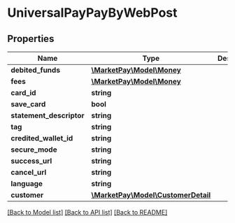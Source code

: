 # UniversalPayPayByWebPost

## Properties
Name | Type | Description | Notes
------------ | ------------- | ------------- | -------------
**debited_funds** | [**\MarketPay\Model\Money**](Money.md) |  | 
**fees** | [**\MarketPay\Model\Money**](Money.md) |  | 
**card_id** | **string** |  | [optional] 
**save_card** | **bool** |  | [optional] 
**statement_descriptor** | **string** |  | 
**tag** | **string** |  | [optional] 
**credited_wallet_id** | **string** |  | 
**secure_mode** | **string** |  | [optional] 
**success_url** | **string** |  | [optional] 
**cancel_url** | **string** |  | [optional] 
**language** | **string** |  | [optional] 
**customer** | [**\MarketPay\Model\CustomerDetail**](CustomerDetail.md) |  | 

[[Back to Model list]](../README.md#documentation-for-models) [[Back to API list]](../README.md#documentation-for-api-endpoints) [[Back to README]](../README.md)


